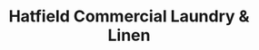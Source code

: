 ---
title: "Hatfield Commercial Laundry & Linen"
url: /phoenix/hatfield-commercial-laundry-and-linen/
shop: laundry
---